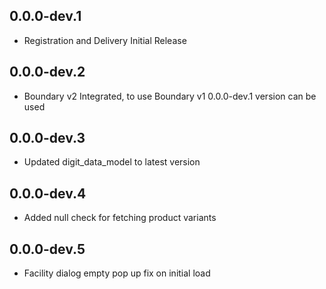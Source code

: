 ## 0.0.0-dev.1
* Registration and Delivery Initial Release

## 0.0.0-dev.2
* Boundary v2 Integrated, to use Boundary v1  0.0.0-dev.1 version can be used

## 0.0.0-dev.3
* Updated digit_data_model to latest version

## 0.0.0-dev.4
* Added null check for fetching product variants

## 0.0.0-dev.5
* Facility dialog empty pop up fix on initial load